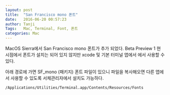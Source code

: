 ```yaml
---
layout: post
title:  "San Francisco mono 폰트"
date:   2016-06-20 00:57:23
author: Tanji
Tags:   Mac, Terminal, Font, 폰트
categories: Mac
---
```


MacOS Sierra에서 San Francisco mono 폰트가 추가 되었다. Beta Preview 1 현 시점에서 폰트가 설치는 되어 있지 않지만 xcode 및 기본 터미널 앱에서 에서 사용할 수 있다.

아래 경로에 가면 SF\_mono (패키지) 폰트 파일이 있으니 파일을 복사해오면 다른 앱에서 사용할 수 있도록 서체관리자에서 설치도 가능하다.

	/Applications/Utilities/Terminal.app/Contents/Resources/Fonts
